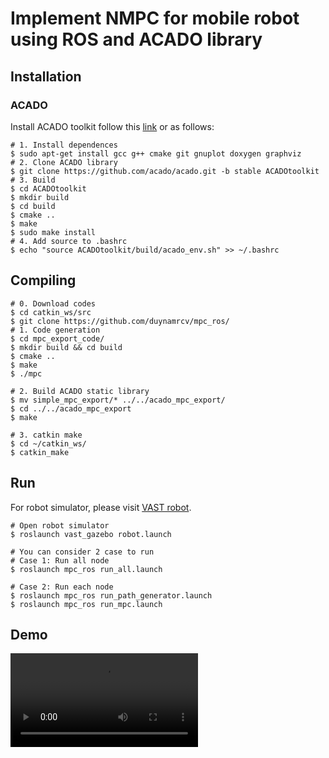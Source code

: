 # Implement NMPC for mobile robot using ROS and ACADO library

## Installation
### ACADO
Install ACADO toolkit follow this [link](https://acado.github.io/install_linux.html) or as follows:
```
# 1. Install dependences
$ sudo apt-get install gcc g++ cmake git gnuplot doxygen graphviz
# 2. Clone ACADO library
$ git clone https://github.com/acado/acado.git -b stable ACADOtoolkit
# 3. Build
$ cd ACADOtoolkit
$ mkdir build
$ cd build
$ cmake ..
$ make
$ sudo make install
# 4. Add source to .bashrc
$ echo "source ACADOtoolkit/build/acado_env.sh" >> ~/.bashrc
```

## Compiling
```
# 0. Download codes
$ cd catkin_ws/src
$ git clone https://github.com/duynamrcv/mpc_ros/
# 1. Code generation
$ cd mpc_export_code/
$ mkdir build && cd build
$ cmake ..
$ make
$ ./mpc

# 2. Build ACADO static library
$ mv simple_mpc_export/* ../../acado_mpc_export/
$ cd ../../acado_mpc_export
$ make 

# 3. catkin make
$ cd ~/catkin_ws/
$ catkin_make
```

## Run
For robot simulator, please visit [VAST robot](https://github.com/duynamrcv/vast_robot).
```
# Open robot simulator
$ roslaunch vast_gazebo robot.launch

# You can consider 2 case to run
# Case 1: Run all node
$ roslaunch mpc_ros run_all.launch

# Case 2: Run each node
$ roslaunch mpc_ros run_path_generator.launch
$ roslaunch mpc_ros run_mpc.launch
```

## Demo
![](results/demo_mpc.mp4)